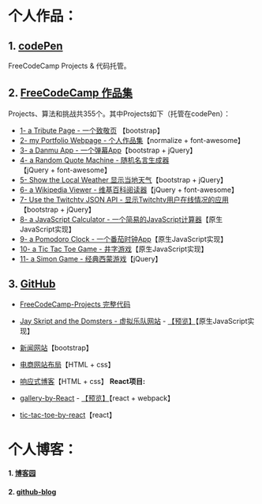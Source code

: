 # 个人作品：

## 1. [codePen](https://codepen.io/magicmai/pens/popular/)

FreeCodeCamp Projects & 代码托管。

## 2. [FreeCodeCamp 作品集](https://www.freecodecamp.cn/magicmai)

Projects、算法和挑战共355个。其中Projects如下（托管在codePen）：

- [1- a Tribute Page - 一个致敬页](https://codepen.io/magicmai/pen/peLOpZ) 【bootstrap】
- [2- my Portfolio Webpage - 个人作品集](https://codepen.io/magicmai/pen/ZeVdgV)【normalize + font-awesome】
- [3- a Danmu App - 一个弹幕App](https://codepen.io/magicmai/pen/YZLxay)【bootstrap + jQuery】
- [4- a Random Quote Machine - 随机名言生成器](https://codepen.io/magicmai/pen/oWgOvb)【jQuery + font-awesome】
- [5- Show the Local Weather  显示当地天气](https://codepen.io/magicmai/pen/EmKRJK)【bootstrap + jQuery】
- [6- a Wikipedia Viewer - 维基百科阅读器](https://codepen.io/magicmai/pen/PmzaRK?editors=1000)【jQuery + font-awesome】
- [7- Use the Twitchtv JSON API - 显示Twitchtv用户在线情况的应用](https://codepen.io/magicmai/pen/gWwPyp?editors=0100)【bootstrap + jQuery】
- [8- a JavaScript Calculator - 一个简易的JavaScript计算器](https://codepen.io/magicmai/pen/dWNzdJ?editors=0100)【原生JavaScript实现】
- [9- a Pomodoro Clock - 一个番茄时钟App](https://codepen.io/magicmai/pen/YVNxre)【原生JavaScript实现】
- [10- a Tic Tac Toe Game - 井字游戏](https://codepen.io/magicmai/pen/LyOEOq)【原生JavaScript实现】
- [11- a Simon Game - 经典西蒙游戏](https://codepen.io/magicmai/pen/WjXbdR)【jQuery】

## 3. [GitHub](https://github.com/magicmai?tab=repositories)

- [FreeCodeCamp-Projects 完整代码](https://github.com/magicmai/FreeCodeCamp-Projects)

- [Jay Skript and the Domsters - 虚拟乐队网站](https://github.com/magicmai/Jay-Skript-And-The-Domsters) - [【预览】](http://www.tonony1984.cn/)【原生JavaScript实现】
  
- [新闻网站](https://github.com/magicmai/myDemos/tree/master/%E6%96%B0%E9%97%BB%E7%BD%91%E7%AB%99)【bootstrap】

- [电商网站布局](https://github.com/magicmai/myDemos/tree/master/%E7%94%B5%E5%95%86%E7%BD%91%E7%AB%99)【HTML + css】

- [响应式博客](https://github.com/magicmai/myDemos/tree/master/%E4%B8%80%E4%B8%AA%E7%AE%80%E5%8D%95%E7%9A%84%E5%93%8D%E5%BA%94%E5%BC%8F%E5%8D%9A%E5%AE%A2)【HTML + css】
**React项目:** 
- [gallery-by-React](https://github.com/magicmai/gallery-by-React) - [【预览】](https://magicmai.github.io/gallery-by-React/)【react + webpack】
  
- [tic-tac-toe-by-react](https://github.com/magicmai/tic-tac-toe-by-react)【react】


# 个人博客：

#### 1. [博客园](http://www.cnblogs.com/magicmai/)

#### 2. [github-blog](https://github.com/magicmai/blog/issues)
